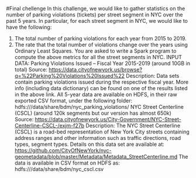 #Final chellenge
In this challenge, we would like to gather statistics on the number of parking violations (tickets) per street
segment in NYC over the past 5 years. In particular, for each street segment in NYC, we would like to have
the following:
1. The total number of parking violations for each year from 2015 to 2019.
2. The rate that the total number of violations change over the years using Ordinary Least Squares.
You are asked to write a Spark program to compute the above metrics for all the street segments in NYC.
INPUT DATA:
Parking Violations Issued – Fiscal Year 2015-2019 (around 10GB in total)
Source: https://data.cityofnewyork.us/browse?q=%22Parking%20Violations%20Issued%22
Description: Data sets contain parking violations issued during the respective fiscal year. More info
(including data dictionary) can be found on one of the results listed in the above link. All 5-year data are
available on HDFS, in their raw exported CSV format, under the following folder:
hdfs:///data/share/bdm/nyc_parking_violations/
NYC Street Centerline (CSCL) (around 120k segments but our version has almost 650k)
Source: https://data.cityofnewyork.us/City-Government/NYC-Street-Centerline-CSCL-/exjm-f27b
Description: The NYC Street Centerline (CSCL) is a road-bed representation of New York City streets
containing address ranges and other information such as traffic directions, road types, segment types.
Details on this data set are available at: https://github.com/CityOfNewYork/nyc-geometadata/blob/master/Metadata/Metadata_StreetCenterline.md
The data is available in CSV format on HDFS as:
hdfs:///data/share/bdm/nyc_cscl.csv
